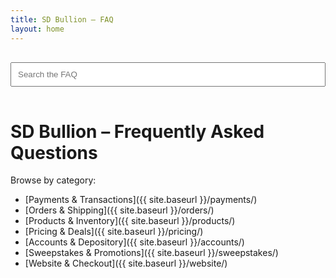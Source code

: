 ```yaml
---
title: SD Bullion – FAQ
layout: home
---
```

<input id="search-input" type="search" placeholder="Search the FAQ" style="width:100%;max-width:600px;padding:10px;margin:16px 0;">
<ul id="results-container"></ul>

<script src="https://unpkg.com/simple-jekyll-search@latest/dest/simple-jekyll-search.min.js"></script>
<script>
  SimpleJekyllSearch({
    searchInput: document.getElementById('search-input'),
    resultsContainer: document.getElementById('results-container'),
    json: '{{ site.baseurl }}/search.json',
    searchResultTemplate: '<li><a href="{url}">{title}</a></li>',
    noResultsText: '<li>No results found.</li>',
    fuzzy: true
  })
</script>

# SD Bullion – Frequently Asked Questions

Browse by category:

- [Payments & Transactions]({{ site.baseurl }}/payments/)
- [Orders & Shipping]({{ site.baseurl }}/orders/)
- [Products & Inventory]({{ site.baseurl }}/products/)
- [Pricing & Deals]({{ site.baseurl }}/pricing/)
- [Accounts & Depository]({{ site.baseurl }}/accounts/)
- [Sweepstakes & Promotions]({{ site.baseurl }}/sweepstakes/)
- [Website & Checkout]({{ site.baseurl }}/website/)
